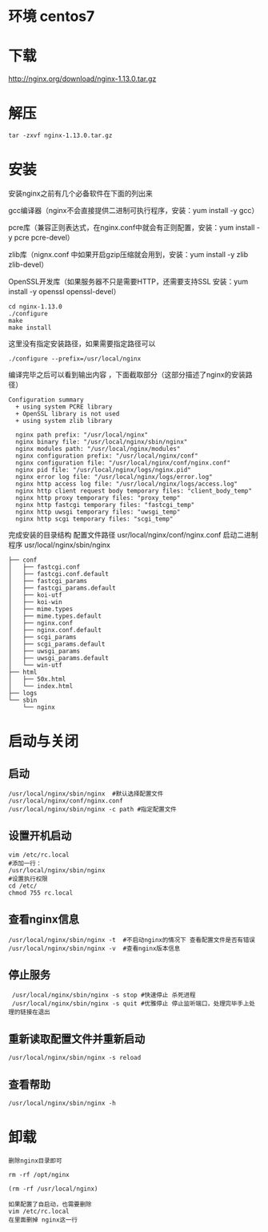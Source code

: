 # 环境 centos7

# 下载
http://nginx.org/download/nginx-1.13.0.tar.gz
# 解压

```
tar -zxvf nginx-1.13.0.tar.gz 
```
# 安装
安装nginx之前有几个必备软件在下面的列出来

gcc编译器（nginx不会直接提供二进制可执行程序，安装：yum install -y gcc）

pcre库（兼容正则表达式，在nginx.conf中就会有正则配置，安装：yum install -y pcre pcre-devel）

zlib库（nignx.conf 中如果开启gzip压缩就会用到，安装：yum install -y zlib  zlib-devel）

OpenSSL开发库（如果服务器不只是需要HTTP，还需要支持SSL  安装：yum install -y openssl openssl-devel）
```
cd nginx-1.13.0
./configure
make
make install
```
这里没有指定安装路径，如果需要指定路径可以
```
./configure --prefix=/usr/local/nginx
```



编译完毕之后可以看到输出内容 ，下面截取部分（这部分描述了nginx的安装路径）

```
Configuration summary
  + using system PCRE library
  + OpenSSL library is not used
  + using system zlib library

  nginx path prefix: "/usr/local/nginx"
  nginx binary file: "/usr/local/nginx/sbin/nginx"
  nginx modules path: "/usr/local/nginx/modules"
  nginx configuration prefix: "/usr/local/nginx/conf"
  nginx configuration file: "/usr/local/nginx/conf/nginx.conf"
  nginx pid file: "/usr/local/nginx/logs/nginx.pid"
  nginx error log file: "/usr/local/nginx/logs/error.log"
  nginx http access log file: "/usr/local/nginx/logs/access.log"
  nginx http client request body temporary files: "client_body_temp"
  nginx http proxy temporary files: "proxy_temp"
  nginx http fastcgi temporary files: "fastcgi_temp"
  nginx http uwsgi temporary files: "uwsgi_temp"
  nginx http scgi temporary files: "scgi_temp"

```

完成安装的目录结构 
配置文件路径 usr/local/nginx/conf/nginx.conf
启动二进制程序 usr/local/nginx/sbin/nginx

```
├── conf
│   ├── fastcgi.conf
│   ├── fastcgi.conf.default
│   ├── fastcgi_params
│   ├── fastcgi_params.default
│   ├── koi-utf
│   ├── koi-win
│   ├── mime.types
│   ├── mime.types.default
│   ├── nginx.conf
│   ├── nginx.conf.default
│   ├── scgi_params
│   ├── scgi_params.default
│   ├── uwsgi_params
│   ├── uwsgi_params.default
│   └── win-utf
├── html
│   ├── 50x.html
│   └── index.html
├── logs
└── sbin
    └── nginx

```

# 启动与关闭

## 启动
```
/usr/local/nginx/sbin/nginx  #默认选择配置文件 /usr/local/nginx/conf/nginx.conf
/usr/local/nginx/sbin/nginx -c path #指定配置文件
```

## 设置开机启动


```
vim /etc/rc.local
#添加一行：
/usr/local/nginx/sbin/nginx
#设置执行权限
cd /etc/
chmod 755 rc.local
```


## 查看nginx信息

```
/usr/local/nginx/sbin/nginx -t  #不启动nginx的情况下 查看配置文件是否有错误
/usr/local/nginx/sbin/nginx -v  #查看nginx版本信息
```
## 停止服务

```
 /usr/local/nginx/sbin/nginx -s stop #快速停止 杀死进程
 /usr/local/nginx/sbin/nginx -s quit #优雅停止 停止监听端口，处理完毕手上处理的链接在退出
```
## 重新读取配置文件并重新启动

```
/usr/local/nginx/sbin/nginx -s reload
```

## 查看帮助

```
/usr/local/nginx/sbin/nginx -h
```


# 卸载

```
删除nginx目录即可

rm -rf /opt/nginx

(rm -rf /usr/local/nginx)

如果配置了自启动，也需要删除
vim /etc/rc.local
在里面删掉 nginx这一行 
```





